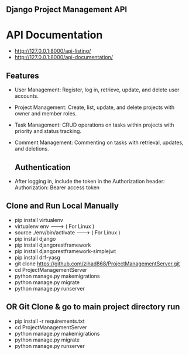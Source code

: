 ## Django  Project Management API

#  API Documentation 
-  http://127.0.0.1:8000/api-listing/
-  http://127.0.0.1:8000/api-documentation/

  
  ## Features
- User Management: Register, log in, retrieve, update, and delete user accounts.
- Project Management: Create, list, update, and delete projects with owner and member roles.
- Task Management: CRUD operations on tasks within projects with priority and status tracking.
- Comment Management: Commenting on tasks with retrieval, updates, and deletions.

  ##  Authentication
- After logging in, include the token in the Authorization header:
  Authorization:  Bearer access token


## Clone and Run Local Manually 
-  pip install virtualenv 
-  virtualenv env                    --->  ( For Linux )
-  source ./env/bin/activate   --->  ( For Linux )
-  pip install django
-  pip install djangorestframework
-  pip install djangorestframework-simplejwt
-  pip install drf-yasg
-  git clone https://github.com/zihad868/ProjectManagementServer.git
-  cd ProjectManagementServer
-  python manage.py makemigrations
-  python manage.py migrate 
-  python manage.py runserver

## OR Git Clone & go to main project directory run
 -  pip install -r requirements.txt
 -  cd ProjectManagementServer
 -  python manage.py makemigrations
 -  python manage.py migrate 
 -  python manage.py runserver


  
